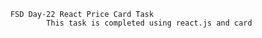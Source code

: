       FSD Day-22 React Price Card Task
              This task is completed using react.js and card
